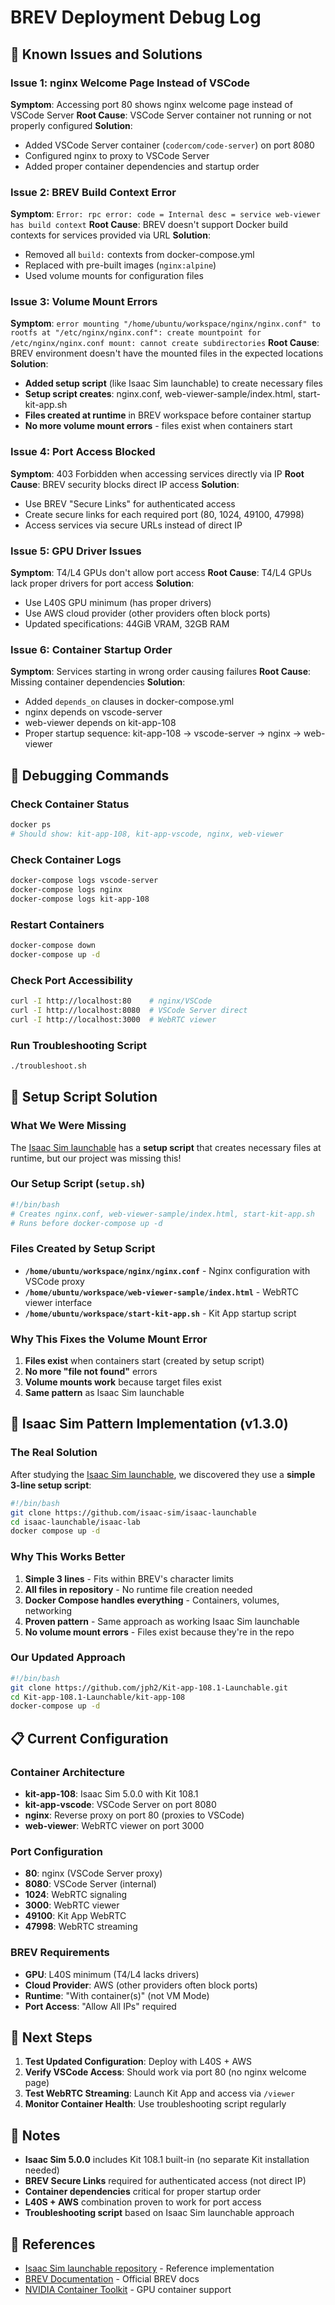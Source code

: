 # BREV Deployment Debug Log

## 🐛 Known Issues and Solutions

### **Issue 1: nginx Welcome Page Instead of VSCode**
**Symptom**: Accessing port 80 shows nginx welcome page instead of VSCode Server
**Root Cause**: VSCode Server container not running or not properly configured
**Solution**: 
- Added VSCode Server container (`codercom/code-server`) on port 8080
- Configured nginx to proxy to VSCode Server
- Added proper container dependencies and startup order

### **Issue 2: BREV Build Context Error**
**Symptom**: `Error: rpc error: code = Internal desc = service web-viewer has build context`
**Root Cause**: BREV doesn't support Docker build contexts for services provided via URL
**Solution**:
- Removed all `build:` contexts from docker-compose.yml
- Replaced with pre-built images (`nginx:alpine`)
- Used volume mounts for configuration files

### **Issue 3: Volume Mount Errors**
**Symptom**: `error mounting "/home/ubuntu/workspace/nginx/nginx.conf" to rootfs at "/etc/nginx/nginx.conf": create mountpoint for /etc/nginx/nginx.conf mount: cannot create subdirectories`
**Root Cause**: BREV environment doesn't have the mounted files in the expected locations
**Solution**:
- **Added setup script** (like Isaac Sim launchable) to create necessary files
- **Setup script creates**: nginx.conf, web-viewer-sample/index.html, start-kit-app.sh
- **Files created at runtime** in BREV workspace before container startup
- **No more volume mount errors** - files exist when containers start

### **Issue 4: Port Access Blocked**
**Symptom**: 403 Forbidden when accessing services directly via IP
**Root Cause**: BREV security blocks direct IP access
**Solution**:
- Use BREV "Secure Links" for authenticated access
- Create secure links for each required port (80, 1024, 49100, 47998)
- Access services via secure URLs instead of direct IP

### **Issue 5: GPU Driver Issues**
**Symptom**: T4/L4 GPUs don't allow port access
**Root Cause**: T4/L4 GPUs lack proper drivers for port access
**Solution**:
- Use L40S GPU minimum (has proper drivers)
- Use AWS cloud provider (other providers often block ports)
- Updated specifications: 44GiB VRAM, 32GB RAM

### **Issue 6: Container Startup Order**
**Symptom**: Services starting in wrong order causing failures
**Root Cause**: Missing container dependencies
**Solution**:
- Added `depends_on` clauses in docker-compose.yml
- nginx depends on vscode-server
- web-viewer depends on kit-app-108
- Proper startup sequence: kit-app-108 → vscode-server → nginx → web-viewer

## 🔧 Debugging Commands

### **Check Container Status**
```bash
docker ps
# Should show: kit-app-108, kit-app-vscode, nginx, web-viewer
```

### **Check Container Logs**
```bash
docker-compose logs vscode-server
docker-compose logs nginx
docker-compose logs kit-app-108
```

### **Restart Containers**
```bash
docker-compose down
docker-compose up -d
```

### **Check Port Accessibility**
```bash
curl -I http://localhost:80    # nginx/VSCode
curl -I http://localhost:8080  # VSCode Server direct
curl -I http://localhost:3000  # WebRTC viewer
```

### **Run Troubleshooting Script**
```bash
./troubleshoot.sh
```

## 🔧 Setup Script Solution

### **What We Were Missing**
The [Isaac Sim launchable](https://github.com/isaac-sim/isaac-launchable) has a **setup script** that creates necessary files at runtime, but our project was missing this!

### **Our Setup Script (`setup.sh`)**
```bash
#!/bin/bash
# Creates nginx.conf, web-viewer-sample/index.html, start-kit-app.sh
# Runs before docker-compose up -d
```

### **Files Created by Setup Script**
- **`/home/ubuntu/workspace/nginx/nginx.conf`** - Nginx configuration with VSCode proxy
- **`/home/ubuntu/workspace/web-viewer-sample/index.html`** - WebRTC viewer interface
- **`/home/ubuntu/workspace/start-kit-app.sh`** - Kit App startup script

### **Why This Fixes the Volume Mount Error**
1. **Files exist** when containers start (created by setup script)
2. **No more "file not found"** errors
3. **Volume mounts work** because target files exist
4. **Same pattern** as Isaac Sim launchable

## 🎯 Isaac Sim Pattern Implementation (v1.3.0)

### **The Real Solution**
After studying the [Isaac Sim launchable](https://github.com/isaac-sim/isaac-launchable), we discovered they use a **simple 3-line setup script**:

```bash
#!/bin/bash
git clone https://github.com/isaac-sim/isaac-launchable
cd isaac-launchable/isaac-lab
docker compose up -d
```

### **Why This Works Better**
1. **Simple 3 lines** - Fits within BREV's character limits
2. **All files in repository** - No runtime file creation needed
3. **Docker Compose handles everything** - Containers, volumes, networking
4. **Proven pattern** - Same approach as working Isaac Sim launchable
5. **No volume mount errors** - Files exist because they're in the repo

### **Our Updated Approach**
```bash
#!/bin/bash
git clone https://github.com/jph2/Kit-app-108.1-Launchable.git
cd Kit-app-108.1-Launchable/kit-app-108
docker-compose up -d
```

## 📋 Current Configuration

### **Container Architecture**
- **kit-app-108**: Isaac Sim 5.0.0 with Kit 108.1
- **kit-app-vscode**: VSCode Server on port 8080
- **nginx**: Reverse proxy on port 80 (proxies to VSCode)
- **web-viewer**: WebRTC viewer on port 3000

### **Port Configuration**
- **80**: nginx (VSCode Server proxy)
- **8080**: VSCode Server (internal)
- **1024**: WebRTC signaling
- **3000**: WebRTC viewer
- **49100**: Kit App WebRTC
- **47998**: WebRTC streaming

### **BREV Requirements**
- **GPU**: L40S minimum (T4/L4 lacks drivers)
- **Cloud Provider**: AWS (other providers often block ports)
- **Runtime**: "With container(s)" (not VM Mode)
- **Port Access**: "Allow All IPs" required

## 🚀 Next Steps

1. **Test Updated Configuration**: Deploy with L40S + AWS
2. **Verify VSCode Access**: Should work via port 80 (no nginx welcome page)
3. **Test WebRTC Streaming**: Launch Kit App and access via `/viewer`
4. **Monitor Container Health**: Use troubleshooting script regularly

## 📝 Notes

- **Isaac Sim 5.0.0** includes Kit 108.1 built-in (no separate Kit installation needed)
- **BREV Secure Links** required for authenticated access (not direct IP)
- **Container dependencies** critical for proper startup order
- **L40S + AWS** combination proven to work for port access
- **Troubleshooting script** based on Isaac Sim launchable approach

## 🔗 References

- [Isaac Sim launchable repository](https://github.com/isaac-sim/isaac-launchable) - Reference implementation
- [BREV Documentation](https://developer.nvidia.com/brev) - Official BREV docs
- [NVIDIA Container Toolkit](https://docs.nvidia.com/datacenter/cloud-native/) - GPU container support
